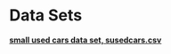 # **Data Sets**

[**small used cars data set, susedcars.csv**](http://www.rob-mcculloch.org/data/susedcars.csv)
